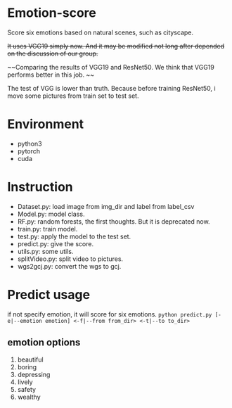 # Emotion-score

Score six emotions based on natural scenes, such as cityscape.

~~It uses VGG19 simply now. And it may be modified not long after depended on the discussion of our group.~~

~~Comparing the results of VGG19 and ResNet50. We think that VGG19 performs better in this job. ~~

The test of VGG is lower than truth. Because before training ResNet50, i move some pictures from train set to test set. 

# Environment
- python3
- pytorch
- cuda

# Instruction
- Dataset.py: load image from img_dir and label from label_csv
- Model.py: model class.
- RF.py: random forests, the first thoughts. But it is deprecated now.
- train.py: train model.
- test.py: apply the model to the test set.
- predict.py: give the score.
- utils.py: some utils.
- splitVideo.py: split video to pictures.
- wgs2gcj.py: convert the wgs to gcj.

# Predict usage
if not specify emotion, it will score for six emotions.
`
python predict.py [-e|--emotion emotion] <-f|--from from_dir> <-t|--to to_dir>
`

## emotion options
1. beautiful
2. boring
3. depressing
4. lively
5. safety
6. wealthy